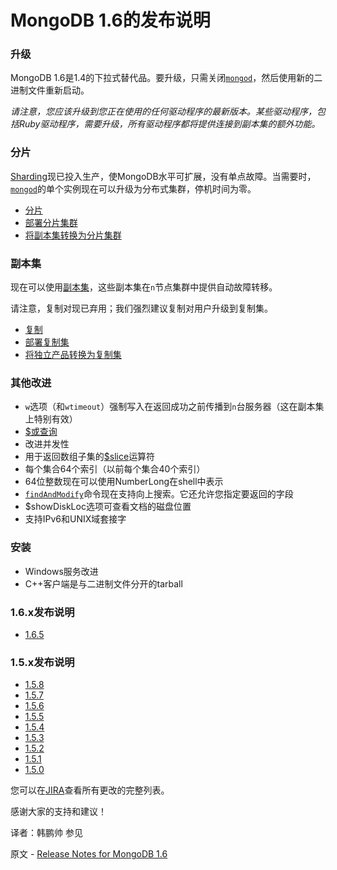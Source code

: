 # MongoDB 1.6的发布说明

### 升级

MongoDB 1.6是1.4的下拉式替代品。要升级，只需关闭[`mongod`](https://www.mongodb.com/docs/manual/reference/program/mongod/#mongodb-binary-bin.mongod)，然后使用新的二进制文件重新启动。

*请注意，您应该升级到您正在使用的任何驱动程序的最新版本。某些驱动程序，包括Ruby驱动程序，需要升级，所有驱动程序都将提供连接到副本集的额外功能。*

### 分片

[Sharding](https://www.mongodb.com/docs/manual/sharding/)现已投入生产，使MongoDB水平可扩展，没有单点故障。当需要时，[`mongod`](https://www.mongodb.com/docs/manual/reference/program/mongod/#mongodb-binary-bin.mongod)的单个实例现在可以升级为分布式集群，停机时间为零。

- [分片](https://www.mongodb.com/docs/manual/sharding/)
- [部署分片集群](https://www.mongodb.com/docs/manual/tutorial/deploy-shard-cluster/)
- [将副本集转换为分片集群](https://www.mongodb.com/docs/manual/tutorial/convert-replica-set-to-replicated-shard-cluster/)

### 副本集

现在可以使用[副本集](https://www.mongodb.com/docs/manual/replication/)，这些副本集在`n`节点集群中提供自动故障转移。

请注意，复制对现已弃用；我们强烈建议复制对用户升级到复制集。

- [复制](https://www.mongodb.com/docs/manual/replication/)
- [部署复制集](https://www.mongodb.com/docs/manual/tutorial/deploy-replica-set/)
- [将独立产品转换为复制集](https://www.mongodb.com/docs/manual/tutorial/convert-standalone-to-replica-set/)

### 其他改进

- `w`选项（和`wtimeout`）强制写入在返回成功之前传播到`n`台服务器（这在副本集上特别有效）
- [$或查询](https://www.mongodb.com/docs/manual/reference/operator/query/or/)
- 改进并发性
- 用于返回数组子集的[$slice](https://www.mongodb.com/docs/manual/reference/operator/projection/slice/)运算符
- 每个集合64个索引（以前每个集合40个索引）
- 64位整数现在可以使用NumberLong在shell中表示
- [`findAndModify`](https://www.mongodb.com/docs/manual/reference/command/findAndModify/#mongodb-dbcommand-dbcmd.findAndModify)命令现在支持向上搜索。它还允许您指定要返回的字段
- $showDiskLoc选项可查看文档的磁盘位置
- 支持IPv6和UNIX域套接字

### 安装

- Windows服务改进
- C++客户端是与二进制文件分开的tarball

### 1.6.x发布说明

- [1.6.5](https://groups.google.com/forum/?fromgroups=#!topic/mongodb-user/06_QCC05Fpk)

### 1.5.x发布说明

- [1.5.8](https://groups.google.com/forum/?fromgroups=#!topic/mongodb-user/uJfF1QN6Thk)
- [1.5.7](https://groups.google.com/forum/?fromgroups=#!topic/mongodb-user/OYvz40RWs90)
- [1.5.6](https://groups.google.com/forum/?fromgroups=#!topic/mongodb-user/4l0N2U_H0cQ)
- [1.5.5](https://groups.google.com/forum/?fromgroups=#!topic/mongodb-user/oO749nvTARY)
- [1.5.4](https://groups.google.com/forum/?fromgroups=#!topic/mongodb-user/380V_Ec_q1c)
- [1.5.3](https://groups.google.com/forum/?hl=en&fromgroups=#!topic/mongodb-user/hsUQL9CxTQw)
- [1.5.2](https://groups.google.com/forum/?fromgroups=#!topic/mongodb-user/94EE3HVidAA)
- [1.5.1](https://groups.google.com/forum/?fromgroups=#!topic/mongodb-user/7SBPQ2RSfdM)
- [1.5.0](https://groups.google.com/forum/?fromgroups=#!topic/mongodb-user/VAhJcjDGTy0)

您可以在[JIRA](https://jira.mongodb.org/secure/IssueNavigator.jspa?mode=hide&requestId=10107)查看所有更改的完整列表。

感谢大家的支持和建议！



译者：韩鹏帅
参见

原文 - [Release Notes for MongoDB 1.6]( https://docs.mongodb.com/manual/release-notes/1.6/ )

